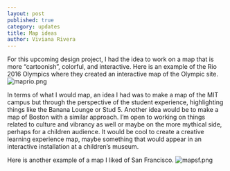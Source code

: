 ```yaml
---
layout: post
published: true
category: updates
title: Map ideas
author: Viviana Rivera
---
```

For this upcoming design project, I had the idea to work on a map that is more “cartoonish”, colorful, and interactive. Here is an example of the Rio 2016 Olympics where they created an interactive map of the Olympic site.
![maprio.png]({{site.baseurl}}/assets/maprio.png)

In terms of what I would map, an idea I had was to make a map of the MIT campus but through the perspective of the student experience, highlighting things like the Banana Lounge or Stud 5. Another idea would be to make a map of Boston with a similar approach.
I’m open to working on things related to culture and vibrancy as well or maybe on the more mythical side, perhaps for a children audience. It would be cool to create a creative learning experience map, maybe something that would appear in an interactive installation at a children’s museum.

Here is another example of a map I liked of San Francisco. 
![mapsf.png]({{site.baseurl}}/assets/mapsf.png)


